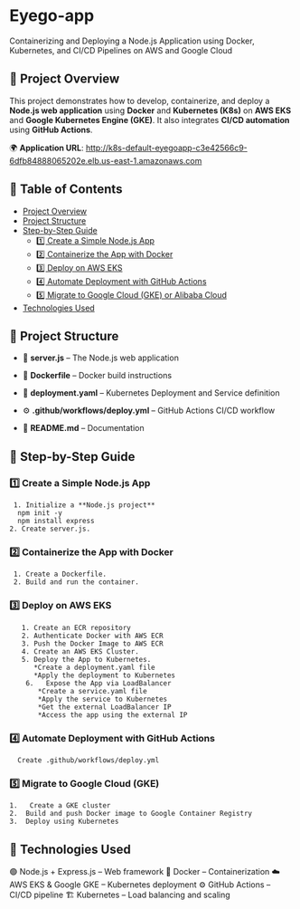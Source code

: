 # Eyego-app
Containerizing and Deploying a Node.js Application using Docker, Kubernetes, and CI/CD Pipelines on AWS and Google Cloud
## 📌 Project Overview
This project demonstrates how to develop, containerize, and deploy a **Node.js web application** using **Docker** and **Kubernetes (K8s)** on **AWS EKS** and **Google Kubernetes Engine (GKE)**. It also integrates **CI/CD automation** using **GitHub Actions**.

🌍 **Application URL**: http://k8s-default-eyegoapp-c3e42566c9-6dfb84888065202e.elb.us-east-1.amazonaws.com
## 📂 Table of Contents
- [Project Overview](#project-overview)
- [Project Structure](#project-structure)
- [Step-by-Step Guide](#step-by-step-guide)
  - [1️⃣ Create a Simple Node.js App](#1️⃣-create-a-simple-nodejs-app)
  - [2️⃣ Containerize the App with Docker](#2️⃣-containerize-the-app-with-docker)
  - [3️⃣ Deploy on AWS EKS](#3️⃣-deploy-on-aws-eks)
  - [4️⃣ Automate Deployment with GitHub Actions](#4️⃣-automate-deployment-with-github-actions)
  - [5️⃣ Migrate to Google Cloud (GKE) or Alibaba Cloud](#5️⃣-migrate-to-google-cloud-gke-or-alibaba-cloud)
- [Technologies Used](#technologies-used)


## 📂 Project Structure
- 📜 **server.js** – The Node.js web application  
- 🐳 **Dockerfile** – Docker build instructions  
- 📄 **deployment.yaml** – Kubernetes Deployment and Service definition
- ⚙️ **.github/workflows/deploy.yml** – GitHub Actions CI/CD workflow
  
- 📘 **README.md** – Documentation
## 🚀 Step-by-Step Guide

### 1️⃣ Create a Simple Node.js App 
     1. Initialize a **Node.js project**
      npm init -y  
      npm install express 
    2. Create server.js.
### 2️⃣ Containerize the App with Docker
     1. Create a Dockerfile.
     2. Build and run the container.
###   3️⃣ Deploy on AWS EKS
       1. Create an ECR repository
       2. Authenticate Docker with AWS ECR
       3. Push the Docker Image to AWS ECR
       4. Create an AWS EKS Cluster.
       5. Deploy the App to Kubernetes.
          *Create a deployment.yaml file
          *Apply the deployment to Kubernetes
        6.   Expose the App via LoadBalancer
           *Create a service.yaml file
           *Apply the service to Kubernetes
           *Get the external LoadBalancer IP
           *Access the app using the external IP
###  4️⃣ Automate Deployment with GitHub Actions
      Create .github/workflows/deploy.yml

###   5️⃣ Migrate to Google Cloud (GKE)
    1.   Create a GKE cluster
    2.  Build and push Docker image to Google Container Registry
    3.  Deploy using Kubernetes
     
## 📌 Technologies Used
🟢 Node.js + Express.js – Web framework
🐳 Docker – Containerization
☁️ AWS EKS & Google GKE – Kubernetes deployment
⚙️ GitHub Actions – CI/CD pipeline
🏗 Kubernetes – Load balancing and scaling
